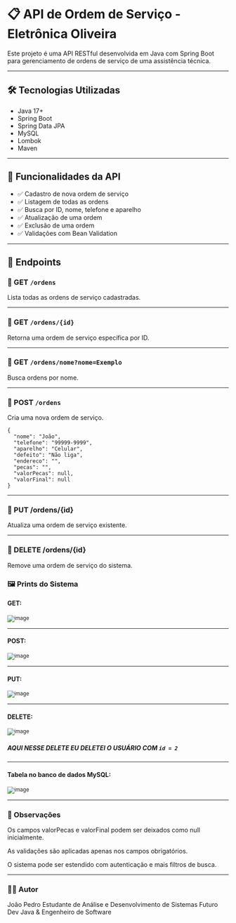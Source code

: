 # 📋 API de Ordem de Serviço - Eletrônica Oliveira

Este projeto é uma API RESTful desenvolvida em Java com Spring Boot para gerenciamento de ordens de serviço de uma assistência técnica.

---

## 🛠️ Tecnologias Utilizadas

- Java 17+
- Spring Boot
- Spring Data JPA
- MySQL
- Lombok
- Maven

---

## 🚀 Funcionalidades da API

- ✅ Cadastro de nova ordem de serviço
- ✅ Listagem de todas as ordens
- ✅ Busca por ID, nome, telefone e aparelho
- ✅ Atualização de uma ordem
- ✅ Exclusão de uma ordem
- ✅ Validações com Bean Validation

---

## 📂 Endpoints

### 📌 GET `/ordens`

Lista todas as ordens de serviço cadastradas.

---

### 📌 GET `/ordens/{id}`

Retorna uma ordem de serviço específica por ID.

---

### 📌 GET `/ordens/nome?nome=Exemplo`

Busca ordens por nome.

---

### 📌 POST `/ordens`

Cria uma nova ordem de serviço.

```
{
  "nome": "João",
  "telefone": "99999-9999",
  "aparelho": "Celular",
  "defeito": "Não liga",
  "endereco": "",
  "pecas": "",
  "valorPecas": null,
  "valorFinal": null
}
```
---

### 📌 PUT /ordens/{id}
Atualiza uma ordem de serviço existente.

---

### 📌 DELETE /ordens/{id}
Remove uma ordem de serviço do sistema.

### 🖼️ Prints do Sistema
#### GET:

<sub>![image](https://github.com/user-attachments/assets/98b26f1f-d915-4354-9bc7-9b5234c67675)
</sub>

---

#### POST:

<sub>![image](https://github.com/user-attachments/assets/7137d774-ff6a-4220-933e-c2267261718f)
</sub>

---

#### PUT:

<sub>![image](https://github.com/user-attachments/assets/90465258-2b00-4af7-bf7d-0e0b6c8c0933)
</sub>

---

#### DELETE:

<sub>![image](https://github.com/user-attachments/assets/6e3c9341-2c9a-480b-83f4-39050dea45c5)
</sub>

##### AQUI NESSE DELETE EU DELETEI O USUÁRIO COM ```id = 2```

---

#### Tabela no banco de dados MySQL:

<sub>![image](https://github.com/user-attachments/assets/0b39a005-ccdb-4773-9ac0-175b9d0f6d9a)
</sub>

---

### 📌 Observações
Os campos valorPecas e valorFinal podem ser deixados como null inicialmente.

As validações são aplicadas apenas nos campos obrigatórios.

O sistema pode ser estendido com autenticação e mais filtros de busca.

---

### 👨‍💻 Autor
João Pedro
Estudante de Análise e Desenvolvimento de Sistemas
Futuro Dev Java & Engenheiro de Software
